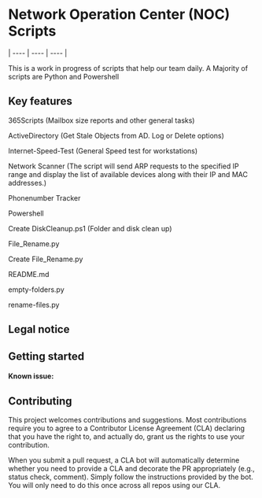# Network Operation Center (NOC) Scripts

| ---- | ---- | ---- |


 This is a work in progress of scripts that help our team daily.
 A Majority of scripts are Python and Powershell



## Key features

365Scripts (Mailbox size reports and other general tasks)

ActiveDirectory (Get Stale Objects from AD. Log or Delete options)

Internet-Speed-Test (General Speed test for workstations)

Network Scanner (The script will send ARP requests to the specified IP range and display the list of available devices along with their IP and MAC addresses.)

Phonenumber Tracker

Powershell

Create DiskCleanup.ps1 (Folder and disk clean up)

File_Rename.py

Create File_Rename.py

README.md

empty-folders.py

rename-files.py

## Legal notice


## Getting started


#### Known issue:


## Contributing

This project welcomes contributions and suggestions.  Most contributions require you to agree to a
Contributor License Agreement (CLA) declaring that you have the right to, and actually do, grant us
the rights to use your contribution.

When you submit a pull request, a CLA bot will automatically determine whether you need to provide
a CLA and decorate the PR appropriately (e.g., status check, comment). Simply follow the instructions
provided by the bot. You will only need to do this once across all repos using our CLA.

